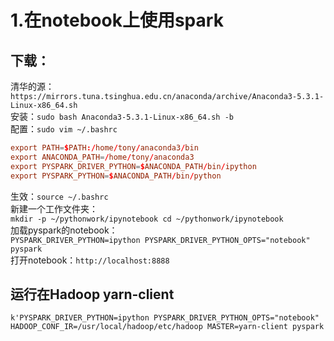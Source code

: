 # 1.在notebook上使用spark
## 下载：
清华的源：`https://mirrors.tuna.tsinghua.edu.cn/anaconda/archive/Anaconda3-5.3.1-Linux-x86_64.sh`  
安装：`sudo bash Anaconda3-5.3.1-Linux-x86_64.sh -b`  
配置：`sudo vim ~/.bashrc`  
```conf
export PATH=$PATH:/home/tony/anaconda3/bin
export ANACONDA_PATH=/home/tony/anaconda3
export PYSPARK_DRIVER_PYTHON=$ANACONDA_PATH/bin/ipython
export PYSPARK_PYTHON=$ANACONDA_PATH/bin/python
```
生效：`source ~/.bashrc`  
新建一个工作文件夹：  
`mkdir -p ~/pythonwork/ipynotebook cd ~/pythonwork/ipynotebook`  
加载pyspark的notebook：  
`PYSPARK_DRIVER_PYTHON=ipython PYSPARK_DRIVER_PYTHON_OPTS="notebook" pyspark`  
打开notebook：`http://localhost:8888`  

## 运行在Hadoop yarn-client
`k'PYSPARK_DRIVER_PYTHON=ipython PYSPARK_DRIVER_PYTHON_OPTS="notebook" HADOOP_CONF_IR=/usr/local/hadoop/etc/hadoop MASTER=yarn-client pyspark`
